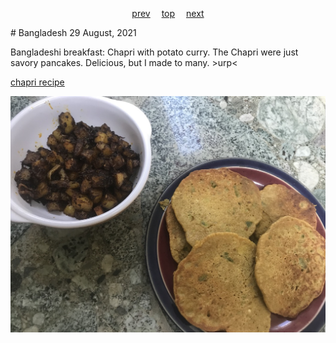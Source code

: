 <span><p align=center>
[prev](bahrain.md)&emsp;
[top](../index.md)&emsp;
[next](barbados.md)
</p></span>
# Bangladesh
29 August, 2021


Bangladeshi breakfast: Chapri with potato curry. The Chapri were just savory pancakes. Delicious, but I made to many. >urp<

[chapri recipe](https://withaspin.com/2013/03/21/chapri-bangladeshi-savory-pancake)

![bangladeshi breakfast](images/bangladesh.jpeg)